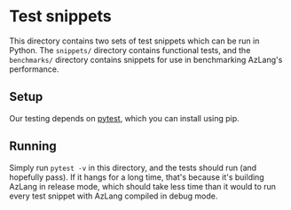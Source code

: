 # Test snippets

This directory contains two sets of test snippets which can be run in Python.
The `snippets/` directory contains functional tests, and the `benchmarks/`
directory contains snippets for use in benchmarking AzLang's performance.

## Setup

Our testing depends on [pytest](https://pytest.org), which you can install
using pip.

## Running

Simply run `pytest -v` in this directory, and the tests should run (and hopefully
pass). If it hangs for a long time, that's because it's building AzLang in
release mode, which should take less time than it would to run every test
snippet with AzLang compiled in debug mode.
